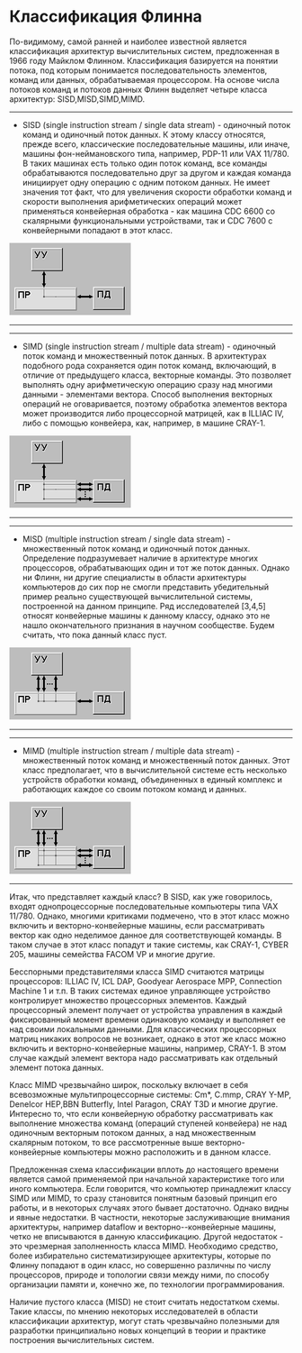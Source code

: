 # Классификация Флинна

По-видимому, самой ранней и наиболее известной является классификация архитектур вычислительных систем, предложенная в 1966 году Майклом Флинном. Классификация базируется на понятии потока, под которым понимается последовательность элементов, команд или данных, обрабатываемая процессором. На основе числа потоков команд и потоков данных Флинн выделяет четыре класса архитектур: SISD,MISD,SIMD,MIMD.

***
* SISD (single instruction stream / single data stream) - одиночный поток команд и одиночный поток данных. К этому классу относятся, прежде всего, классические последовательные машины, или иначе, машины фон-неймановского типа, например, PDP-11 или VAX 11/780. В таких машинах есть только один поток команд, все команды обрабатываются последовательно друг за другом и каждая команда инициирует одну операцию с одним потоком данных. Не имеет значения тот факт, что для увеличения скорости обработки команд и скорости выполнения арифметических операций может применяться конвейерная обработка - как машина CDC 6600 со скалярными функциональными устройствами, так и CDC 7600 с конвейерными попадают в этот класс.

![SISD](/resources/imgs/t57_1.bmp)
***

***
* SIMD (single instruction stream / multiple data stream) - одиночный поток команд и множественный поток данных. В архитектурах подобного рода сохраняется один поток команд, включающий, в отличие от предыдущего класса, векторные команды. Это позволяет выполнять одну арифметическую операцию сразу над многими данными - элементами вектора. Способ выполнения векторных операций не оговаривается, поэтому обработка элементов вектора может производится либо процессорной матрицей, как в ILLIAC IV, либо с помощью конвейера, как, например, в машине CRAY-1.

![SIMD](/resources/imgs/t57_2.bmp)
***

***
* MISD (multiple instruction stream / single data stream) - множественный поток команд и одиночный поток данных. Определение подразумевает наличие в архитектуре многих процессоров, обрабатывающих один и тот же поток данных. Однако ни Флинн, ни другие специалисты в области архитектуры компьютеров до сих пор не смогли представить убедительный пример реально существующей вычислительной системы, построенной на данном принципе. Ряд исследователей [3,4,5] относят конвейерные машины к данному классу, однако это не нашло окончательного признания в научном сообществе. Будем считать, что пока данный класс пуст.

![MISD](/resources/imgs/t57_3.bmp)
***

***
* MIMD (multiple instruction stream / multiple data stream) - множественный поток команд и множественный поток данных. Этот класс предполагает, что в вычислительной системе есть несколько устройств обработки команд, объединенных в единый комплекс и работающих каждое со своим потоком команд и данных.

![MIMD](/resources/imgs/t57_4.bmp)
***

Итак, что представляет каждый класс? В SISD, как уже говорилось, входят однопроцессорные последовательные компьютеры типа VAX 11/780. Однако, многими критиками подмечено, что в этот класс можно включить и векторно-конвейерные машины, если рассматривать вектор как одно неделимое данное для соответствующей команды. В таком случае в этот класс попадут и такие системы, как CRAY-1, CYBER 205, машины семейства FACOM VP и многие другие.

Бесспорными представителями класса SIMD считаются матрицы процессоров: ILLIAC IV, ICL DAP, Goodyear Aerospace MPP, Connection Machine 1 и т.п. В таких системах единое управляющее устройство контролирует множество процессорных элементов. Каждый процессорный элемент получает от устройства управления в каждый фиксированный момент времени одинаковую команду и выполняет ее над своими локальными данными. Для классических процессорных матриц никаких вопросов не возникает, однако в этот же класс можно включить и векторно-конвейерные машины, например, CRAY-1. В этом случае каждый элемент вектора надо рассматривать как отдельный элемент потока данных.

Класс MIMD чрезвычайно широк, поскольку включает в себя всевозможные мультипроцессорные системы: Cm*, C.mmp, CRAY Y-MP, Denelcor HEP,BBN Butterfly, Intel Paragon, CRAY T3D и многие другие. Интересно то, что если конвейерную обработку рассматривать как выполнение множества команд (операций ступеней конвейера) не над одиночным векторным потоком данных, а над множественным скалярным потоком, то все рассмотренные выше векторно-конвейерные компьютеры можно расположить и в данном классе.

Предложенная схема классификации вплоть до настоящего времени является самой применяемой при начальной характеристике того или иного компьютера. Если говорится, что компьютер принадлежит классу SIMD или MIMD, то сразу становится понятным базовый принцип его работы, и в некоторых случаях этого бывает достаточно. Однако видны и явные недостатки. В частности, некоторые заслуживающие внимания архитектуры, например dataflow и векторно--конвейерные машины, четко не вписываются в данную классификацию. Другой недостаток - это чрезмерная заполненность класса MIMD. Необходимо средство, более избирательно систематизирующее архитектуры, которые по Флинну попадают в один класс, но совершенно различны по числу процессоров, природе и топологии связи между ними, по способу организации памяти и, конечно же, по технологии программирования.

Наличие пустого класса (MISD) не стоит считать недостатком схемы. Такие классы, по мнению некоторых исследователей в области классификации архитектур, могут стать чрезвычайно полезными для разработки принципиально новых концепций в теории и практике построения вычислительных систем.